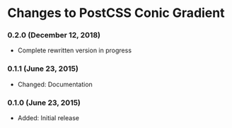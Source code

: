 # Changes to PostCSS Conic Gradient

### 0.2.0 (December 12, 2018)

- Complete rewritten version in progress

### 0.1.1 (June 23, 2015)

- Changed: Documentation

### 0.1.0 (June 23, 2015)

- Added: Initial release
